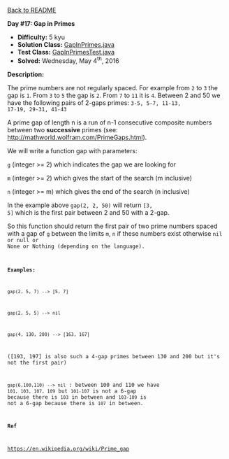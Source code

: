 <a href=https://github.com/michaelwm/KataDay>Back to README<a>

<b>Day #17: Gap in Primes</b>

* <b>Difficulty:</b> 5 kyu
* <b>Solution Class:</b> [GapInPrimes.java](GapInPrimes.java)
* <b>Test Class:</b> [GapInPrimesTest.java](GapInPrimesTest.java)
* <b>Solved:</b> Wednesday, May 4<sup>th</sup>, 2016

<b>Description:</b>

The prime numbers are not regularly spaced. For example from <code>2</code> to <code>3</code> the gap is <code>1</code>. From <code>3</code> to <code>5</code> the gap is <code>2</code>. From <code>7</code> to <code>11</code> it is <code>4</code>. Between 2 and 50 we have the following pairs of 2-gaps primes: <code>3-5, 5-7, 11-13, 17-19, 29-31, 41-43</code>

A prime gap of length n is a run of n-1 consecutive composite numbers between two <b>successive</b> primes (see: http://mathworld.wolfram.com/PrimeGaps.html).

We will write a function gap with parameters:

<code>g</code> (integer >= 2) which indicates the gap we are looking for

<code>m</code> (integer >= 2) which gives the start of the search (m inclusive)

<code>n</code> (integer >= m) which gives the end of the search (n inclusive)

In the example above <code>gap(2, 2, 50)</code> will return <code>[3, 5]</code> which is the first pair between 2 and 50 with a 2-gap.

So this function should return the first pair of two prime numbers spaced with a gap of <code>g</code> between the limits <code>m</code>, <code>n</code> if these numbers exist otherwise <code>nil or null or None or Nothing (depending on the language).

<b>Examples:</b>

<code>gap(2, 5, 7) --> [5, 7]</code>

<code>gap(2, 5, 5) --> nil</code>

<code>gap(4, 130, 200) --> [163, 167]</code>

([193, 197] is also such a 4-gap primes between 130 and 200 but it's not the first pair)

<code>gap(6,100,110) --> nil</code> : between 100 and 110 we have <code>101, 103, 107, 109</code> but <code>101-107</code> is not a 6-gap because there is <code>103</code> in between and <code>103-109</code> is not a 6-gap because there is <code>107</code> in between.

<b>Ref</b>

https://en.wikipedia.org/wiki/Prime_gap